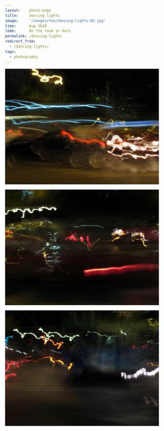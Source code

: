 ```yaml
---
layout:    photo-page
title:     dancing lights
image:     '/images/fun/dancing-lights-02.jpg'
time:      Aug 2010
lede:      On the road in dark.
permalink: /dancing-lights
redirect_from:
  - /dancing-lights/
tags:
  - photography
---
```


![Dancing lights in the front](/images/fun/dancing-lights-01.jpg)

![Dancing lights in the middle](/images/fun/dancing-lights-02.jpg)

![Dancing lights at the back](/images/fun/dancing-lights-03.jpg)